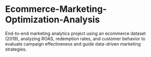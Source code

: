 # Ecommerce-Marketing-Optimization-Analysis
End-to-end marketing analytics project using an ecommerce dataset (2019), analyzing ROAS, redemption rates, and customer behavior to evaluate campaign effectiveness and guide data-driven marketing strategies.
